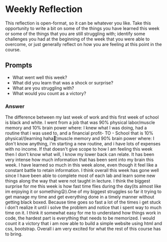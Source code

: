 # Weekly Reflection
This reflection is open-format, so it can be whatever you like. Take this opportunity to write a bit on some of the things you have learned this week or some of the things that you are still struggling with; identify some challenges you had at the beginning of the week that you were able to overcome, or just generally reflect on how you are feeling at this point in the course.

## Prompts
- What went well this week?
- What did you learn that was a shock or surprise?
- What are you struggling with?
- What would you count as a victory?

### Answer
The difference between my last week of work and this first week of school is black and white. I went from a job that was 90% physical labor/muscle memory and 10% brain power where: I knew what I was doing, had a routine that i was used to, and a financial profit- TO - School that is 10% physical/(learning haha🥲)muscle memory and 90% brain power where: I don't know anything, i'm starting a new routine, and i have lots of expenses with no income. If that doesn't give scope to how I am feeling this week then I don't know what will, I know my lower back can relate. It has been very intense how much information that has been sent into my brain this week. I have learned so much in this week alone, even though it feel like a constant battle to retain information. I think overall this week has gone well since I have been able to complete most of each lab and learn some new things along the way that were not taught in lecture. I think the biggest surprise for me this week is how fast time flies during the day(its almost like im enjoying it or something😜).One of my biggest struggles so far it trying to get manage my time and get everything done in a timely manner without getting black boxed. Because time goes so fast a lot of the times i get stuck i don't realize it until i solve the problem and notice that i spent way to much time on it. I think it somewhat easy for me to understand how things work in code, the hardest part is everything that needs to be memorized. I would count it a victory that i am now able to build a simple website using html and css, bootstrap. Overall i am very excited for what the rest of this course has to bring.

